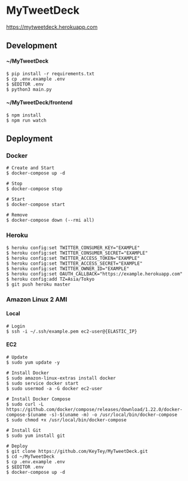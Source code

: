 # MyTweetDeck

https://mytweetdeck.herokuapp.com

## Development

#### ~/MyTweetDeck

```shell
$ pip install -r requirements.txt
$ cp .env.example .env
$ $EDITOR .env
$ python3 main.py
```

#### ~/MyTweetDeck/frontend

```shell
$ npm install
$ npm run watch
```

## Deployment

### Docker

```shell
# Create and Start
$ docker-compose up -d

# Stop
$ docker-compose stop

# Start
$ docker-compose start

# Remove
$ docker-compose down (--rmi all)
```

### Heroku

```shell
$ heroku config:set TWITTER_CONSUMER_KEY="EXAMPLE"
$ heroku config:set TWITTER_CONSUMER_SECRET="EXAMPLE"
$ heroku config:set TWITTER_ACCESS_TOKEN="EXAMPLE"
$ heroku config:set TWITTER_ACCESS_SECRET="EXAMPLE"
$ heroku config:set TWITTER_OWNER_ID="EXAMPLE"
$ heroku config:set OAUTH_CALLBACK="https://example.herokuapp.com"
$ heroku config:add TZ=Asia/Tokyo
$ git push heroku master
```

### Amazon Linux 2 AMI

#### Local

```shell
# Login
$ ssh -i ~/.ssh/example.pem ec2-user@{ELASTIC_IP}
```

#### EC2

```shell
# Update
$ sudo yum update -y

# Install Docker
$ sudo amazon-linux-extras install docker
$ sudo service docker start
$ sudo usermod -a -G docker ec2-user

# Install Docker Compose
$ sudo curl -L https://github.com/docker/compose/releases/download/1.22.0/docker-compose-$(uname -s)-$(uname -m) -o /usr/local/bin/docker-compose
$ sudo chmod +x /usr/local/bin/docker-compose

# Install Git
$ sudo yum install git

# Deploy
$ git clone https://github.com/KeyTey/MyTweetDeck.git
$ cd ~/MyTweetDeck
$ cp .env.example .env
$ $EDITOR .env
$ docker-compose up -d
```
